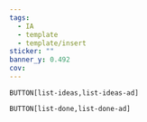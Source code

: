 ```yaml
---
tags:
  - IA
  - template
  - template/insert
sticker: ""
banner_y: 0.492
cov:
---
```

`BUTTON[list-ideas,list-ideas-ad]`

`BUTTON[list-done,list-done-ad]`
